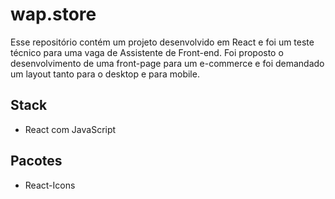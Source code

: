 # **wap.store**

Esse repositório contém um projeto desenvolvido em React e foi um teste técnico para uma vaga de Assistente de Front-end. Foi proposto o desenvolvimento de uma front-page para um e-commerce e foi demandado um layout tanto para o desktop e para mobile.

## **Stack**

- React com JavaScript

## **Pacotes**

- React-Icons
